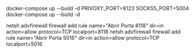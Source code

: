 docker-compose up --build -d 
PRIVOXY_PORT=8123 SOCKS5_PORT=5004 docker-compose up --build -d

netsh advfirewall firewall add rule name="Abrir Porta 8118" dir=in action=allow protocol=TCP localport=8118
netsh advfirewall firewall add rule name="Abrir Porta 5016" dir=in action=allow protocol=TCP localport=5016